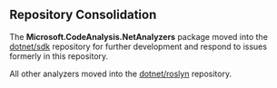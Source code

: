 ## Repository Consolidation

The **Microsoft.CodeAnalysis.NetAnalyzers** package moved into the [dotnet/sdk](https://github.com/dotnet/sdk) repository for further development and respond to issues formerly in this repository.

All other analyzers moved into the [dotnet/roslyn](https://github.com/dotnet/roslyn) repository.
